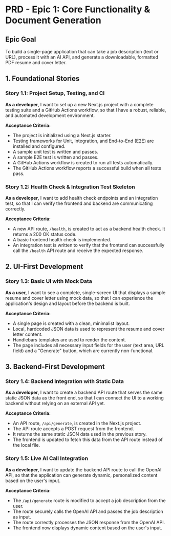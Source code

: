 # PRD - Epic 1: Core Functionality & Document Generation

## Epic Goal

To build a single-page application that can take a job description (text or URL), process it with an AI API, and generate a downloadable, formatted PDF resume and cover letter.

## 1. Foundational Stories

### Story 1.1: Project Setup, Testing, and CI

**As a developer,**
I want to set up a new Next.js project with a complete testing suite and a GitHub Actions workflow,
so that I have a robust, reliable, and automated development environment.

**Acceptance Criteria:**

- The project is initialized using a Next.js starter.
- Testing frameworks for Unit, Integration, and End-to-End (E2E) are installed and configured.
- A sample unit test is written and passes.
- A sample E2E test is written and passes.
- A GitHub Actions workflow is created to run all tests automatically.
- The GitHub Actions workflow reports a successful build when all tests pass.

### Story 1.2: Health Check & Integration Test Skeleton

**As a developer,**
I want to add health check endpoints and an integration test,
so that I can verify the frontend and backend are communicating correctly.

**Acceptance Criteria:**

- A new API route, `/health`, is created to act as a backend health check. It returns a 200 OK status code.
- A basic frontend health check is implemented.
- An integration test is written to verify that the frontend can successfully call the `/health` API route and receive the expected response.

## 2. UI-First Development

### Story 1.3: Basic UI with Mock Data

**As a user,**
I want to see a complete, single-screen UI that displays a sample resume and cover letter using mock data,
so that I can experience the application's design and layout before the backend is built.

**Acceptance Criteria:**

- A single page is created with a clean, minimalist layout.
- Local, hardcoded JSON data is used to represent the resume and cover letter content.
- Handlebars templates are used to render the content.
- The page includes all necessary input fields for the user (text area, URL field) and a "Generate" button, which are currently non-functional.

## 3. Backend-First Development

### Story 1.4: Backend Integration with Static Data

**As a developer,**
I want to create a backend API route that serves the same static JSON data as the front end,
so that I can connect the UI to a working backend without relying on an external API yet.

**Acceptance Criteria:**

- An API route, `/api/generate`, is created in the Next.js project.
- The API route accepts a POST request from the frontend.
- It returns the same static JSON data used in the previous story.
- The frontend is updated to fetch this data from the API route instead of the local file.

### Story 1.5: Live AI Call Integration

**As a developer,**
I want to update the backend API route to call the OpenAI API,
so that the application can generate dynamic, personalized content based on the user's input.

**Acceptance Criteria:**

- The `/api/generate` route is modified to accept a job description from the user.
- The route securely calls the OpenAI API and passes the job description as input.
- The route correctly processes the JSON response from the OpenAI API.
- The frontend now displays dynamic content based on the user's input.
